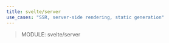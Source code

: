 ```yaml
---
title: svelte/server
use_cases: "SSR, server-side rendering, static generation"
---
```


> MODULE: svelte/server
